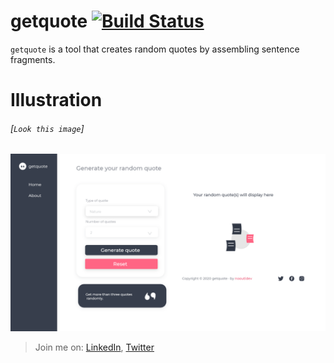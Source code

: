 
# **getquote** [![Build Status](https://travis-ci.org/facebook/flipper.svg?branch=master)](https://travis-ci.org/facebook/flipper)

`getquote`  is a tool that creates random quotes by assembling sentence fragments.

# Illustration

###### [`Look this image`]

![](/assets/imgs/prototype.png)

> Join me on: [LinkedIn](https://www.twitter.com/JuniorOreol/),
> [Twitter](https://www.linkedin.com/in/oreolnoumodong/)
